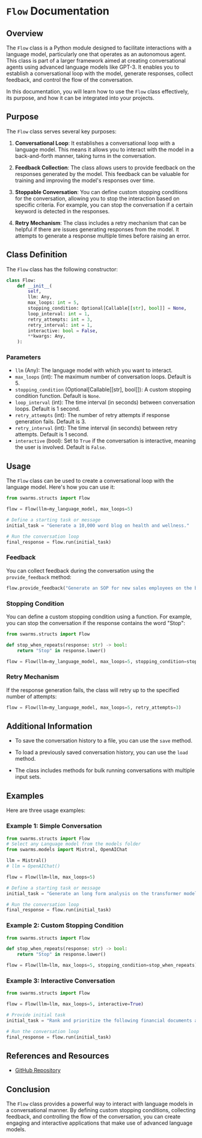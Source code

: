 # `Flow` Documentation

## Overview

The `Flow` class is a Python module designed to facilitate interactions with a language model, particularly one that operates as an autonomous agent. This class is part of a larger framework aimed at creating conversational agents using advanced language models like GPT-3. It enables you to establish a conversational loop with the model, generate responses, collect feedback, and control the flow of the conversation.

In this documentation, you will learn how to use the `Flow` class effectively, its purpose, and how it can be integrated into your projects.

## Purpose

The `Flow` class serves several key purposes:

1. **Conversational Loop**: It establishes a conversational loop with a language model. This means it allows you to interact with the model in a back-and-forth manner, taking turns in the conversation.

2. **Feedback Collection**: The class allows users to provide feedback on the responses generated by the model. This feedback can be valuable for training and improving the model's responses over time.

3. **Stoppable Conversation**: You can define custom stopping conditions for the conversation, allowing you to stop the interaction based on specific criteria. For example, you can stop the conversation if a certain keyword is detected in the responses.

4. **Retry Mechanism**: The class includes a retry mechanism that can be helpful if there are issues generating responses from the model. It attempts to generate a response multiple times before raising an error.

## Class Definition

The `Flow` class has the following constructor:

```python
class Flow:
    def __init__(
        self,
        llm: Any,
        max_loops: int = 5,
        stopping_condition: Optional[Callable[[str], bool]] = None,
        loop_interval: int = 1,
        retry_attempts: int = 3,
        retry_interval: int = 1,
        interactive: bool = False,
        **kwargs: Any,
    ):
```

### Parameters

- `llm` (Any): The language model with which you want to interact.
- `max_loops` (int): The maximum number of conversation loops. Default is 5.
- `stopping_condition` (Optional[Callable[[str], bool]]): A custom stopping condition function. Default is `None`.
- `loop_interval` (int): The time interval (in seconds) between conversation loops. Default is 1 second.
- `retry_attempts` (int): The number of retry attempts if response generation fails. Default is 3.
- `retry_interval` (int): The time interval (in seconds) between retry attempts. Default is 1 second.
- `interactive` (bool): Set to `True` if the conversation is interactive, meaning the user is involved. Default is `False`.

## Usage

The `Flow` class can be used to create a conversational loop with the language model. Here's how you can use it:

```python
from swarms.structs import Flow

flow = Flow(llm=my_language_model, max_loops=5)

# Define a starting task or message
initial_task = "Generate a 10,000 word blog on health and wellness."

# Run the conversation loop
final_response = flow.run(initial_task)
```

### Feedback

You can collect feedback during the conversation using the `provide_feedback` method:

```python
flow.provide_feedback("Generate an SOP for new sales employees on the best cold sales practices")
```

### Stopping Condition

You can define a custom stopping condition using a function. For example, you can stop the conversation if the response contains the word "Stop":

```python
from swarms.structs import Flow

def stop_when_repeats(response: str) -> bool:
    return "Stop" in response.lower()

flow = Flow(llm=my_language_model, max_loops=5, stopping_condition=stop_when_repeats)
```

### Retry Mechanism

If the response generation fails, the class will retry up to the specified number of attempts:

```python
flow = Flow(llm=my_language_model, max_loops=5, retry_attempts=3)
```

## Additional Information

- To save the conversation history to a file, you can use the `save` method.

- To load a previously saved conversation history, you can use the `load` method.

- The class includes methods for bulk running conversations with multiple input sets.

## Examples

Here are three usage examples:

### Example 1: Simple Conversation

```python
from swarms.structs import Flow
# Select any Language model from the models folder
from swarms.models import Mistral, OpenAIChat

llm = Mistral()
# llm = OpenAIChat()

flow = Flow(llm=llm, max_loops=5)

# Define a starting task or message
initial_task = "Generate an long form analysis on the transformer model architecture."

# Run the conversation loop
final_response = flow.run(initial_task)
```

### Example 2: Custom Stopping Condition

```python
from swarms.structs import Flow

def stop_when_repeats(response: str) -> bool:
    return "Stop" in response.lower()

flow = Flow(llm=llm, max_loops=5, stopping_condition=stop_when_repeats)
```

### Example 3: Interactive Conversation

```python
from swarms.structs import Flow

flow = Flow(llm=llm, max_loops=5, interactive=True)

# Provide initial task
initial_task = "Rank and prioritize the following financial documents and cut out 30% of our expenses"

# Run the conversation loop
final_response = flow.run(initial_task)
```

## References and Resources

- [GitHub Repository](https://github.com/kyegomez/swarms)

## Conclusion

The `Flow` class provides a powerful way to interact with language models in a conversational manner. By defining custom stopping conditions, collecting feedback, and controlling the flow of the conversation, you can create engaging and interactive applications that make use of advanced language models.